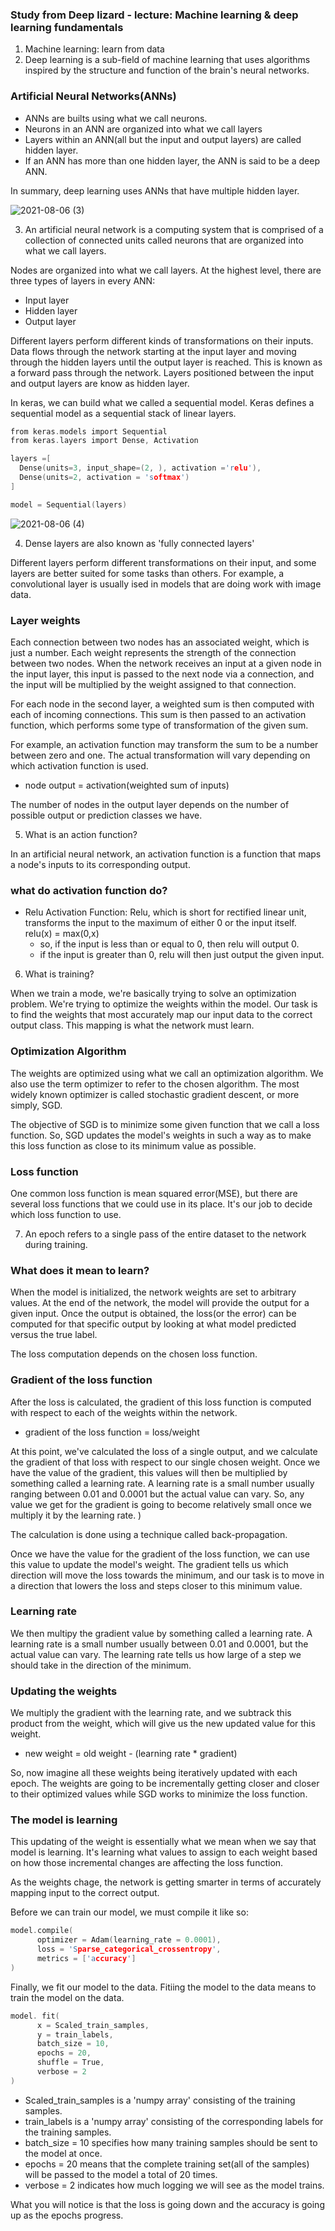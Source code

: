 ### Study from Deep lizard - lecture: Machine learning & deep learning fundamentals

1. Machine learning: learn from data 
2. Deep learning is a sub-field of machine learning that uses algorithms inspired by the structure and function of the brain's neural networks.

### Artificial Neural Networks(ANNs)
* ANNs are builts using what we call neurons.
* Neurons in an ANN are organized into what we call layers
* Layers within an ANN(all but the input and output layers) are called hidden layer.
* If an ANN has more than one hidden layer, the ANN is said to be a deep ANN.

In summary, deep learning uses ANNs that have multiple hidden layer.

![2021-08-06 (3)](https://user-images.githubusercontent.com/74478432/128385211-04e6327f-9600-42a3-9caa-992d82827f7b.png)

3. An artificial neural network is a computing system that is comprised of a collection of connected units called neurons that are organized into what we call layers.

Nodes are organized into what we call layers.
At the highest level, there are three types of layers in every ANN:
* Input layer
* Hidden layer
* Output layer

Different layers perform different kinds of transformations on their inputs.
Data flows through the network starting at the input layer and moving through the hidden layers until the output layer is reached.
This is known as a forward pass through the network.
Layers positioned between the input and output layers are know as hidden layer. 

In keras, we can build what we called a sequential model. Keras defines a sequential model as a sequential stack of linear layers. 

```c
from keras.models import Sequential 
from keras.layers import Dense, Activation

layers =[
  Dense(units=3, input_shape=(2, ), activation ='relu'),
  Dense(units=2, activation = 'softmax')
]

model = Sequential(layers)
```

![2021-08-06 (4)](https://user-images.githubusercontent.com/74478432/128386482-fa1bf890-7160-4de5-bf19-6a5a5ee788b2.png)

4. Dense layers are also known as 'fully connected layers'

Different layers perform different transformations on their input, and some layers are better suited for some tasks than others.
For example, a convolutional layer is usually ised in models that are doing work with image data.


### Layer weights

Each connection between two nodes has an associated weight, which is just a number.
Each weight represents the strength of the connection between two nodes.
When the network receives an input at a given node in the input layer, this input is passed to the next node via a connection, and the input will be multiplied by the weight assigned to that connection.

For each node in the second layer, a weighted sum is then computed with each of incoming connections. This sum is then passed to an activation function, which performs some type of transformation of the given sum.

For example, an activation function may transform the sum to be a number between zero and one. The actual transformation will vary depending on which activation function is used. 

* node output = activation(weighted sum of inputs)

The number of nodes in the output layer depends on the number of possible output or prediction classes we have.

5. What is an action function?

In an artificial neural network, an activation function is a function that maps a node's inputs to its corresponding output.

### what do activation function do?
* Relu Activation Function: Relu, which is short for rectified linear unit, transforms the input to the maximum of either 0 or the input itself.
  relu(x) = max(0,x)
  * so, if the input is less than or equal to 0, then relu will output 0.
  * if the input is greater than 0, relu will then just output the given input. 

6. What is training?

When we train a mode, we're basically trying to solve an optimization problem. We're trying to optimize the weights within the model. 
Our task is to find the weights that most accurately map our input data to the correct output class.
This mapping is what the network must learn.

### Optimization Algorithm
The weights are optimized using what we call an optimization algorithm.
We also use the term optimizer to refer to the chosen algorithm.
The most widely known optimizer is called stochastic gradient descent, or more simply, SGD.

The objective of SGD is to minimize some given function that we call a loss function. So, SGD updates the model's weights in such a way as to make this loss function as close to its minimum value as possible.

### Loss function
One common loss function is mean squared error(MSE), but there are several loss functions that we could use in its place. It's our job to decide which loss function to use. 

7. An epoch refers to a single pass of the entire dataset to the network during training.

### What does it mean to learn?
When the model is initialized, the network weights are set to arbitrary values. At the end of the network, the model will provide the output for a given input. 
Once the output is obtained, the loss(or the error) can be computed for that specific output by looking at what model predicted versus the true label.

The loss computation depends on the chosen loss function.

### Gradient of the loss function
After the loss is calculated, the gradient of this loss function is computed with respect to each of the weights within the network.
* gradient of the loss function = loss/weight

At this point, we've calculated the loss of a single output, and we calculate the gradient of that loss with respect to our single chosen weight.
Once we have the value of the gradient, this values will then be multiplied by something called a learning rate. A learning rate is a small number usually ranging between 0.01 and 0.0001 but the actual value can vary. So, any value we get for the gradient is going to become relatively small once we multiply it by the learning rate. )

The calculation is done using a technique called back-propagation.

Once we have the value for the gradient of the loss function, we can use this value to update the model's weight. The gradient tells us which direction will move the loss towards the minimum, and our task is to move in a direction that lowers the loss and steps closer to this minimum value. 

### Learning rate
We then multipy the gradient value by something called a learning rate.
A learning rate is a small number usually between 0.01 and 0.0001, but the actual value can vary.
The learning rate tells us how large of a step we should take in the direction of the minimum.

### Updating the weights
We multiply the gradient with the learning rate, and we subtrack this product from the weight, which will give us the new updated value for this weight.
* new weight = old weight - (learning rate * gradient)

So, now imagine all these weights being iteratively updated with each epoch.
The weights are going to be incrementally getting closer and closer to their optimized values while SGD works to minimize the loss function.

### The model is learning
This updating of the weight is essentially what we mean when we say that model is learning. 
It's learning what values to assign to each weight based on how those incremental changes are affecting the loss function. 

As the weights chage, the network is getting smarter in terms of accurately mapping input to the correct output.

Before we can train our model, we must compile it like so:

```c
model.compile(
      optimizer = Adam(learning_rate = 0.0001),
      loss = 'Sparse_categorical_crossentropy',
      metrics = ['accuracy']
)
```


Finally, we fit our model to the data. Fitiing the model to the data means to train the model on the data.

```c
model. fit(
      x = Scaled_train_samples,
      y = train_labels,
      batch_size = 10,
      epochs = 20,
      shuffle = True,
      verbose = 2
)
```
* Scaled_train_samples is a 'numpy array' consisting of the training samples. 
* train_labels is a 'numpy array' consisting of the corresponding labels for the training samples. 
* batch_size = 10 specifies how many training samples should be sent to the model at once.
* epochs = 20 means that the complete training set(all of the samples) will be passed to the model a total of 20 times.
* verbose = 2 indicates how much logging we will see as the model trains.

What you will notice is that the loss is going down and the accuracy is going up as the epochs progress. 

